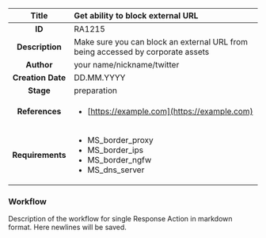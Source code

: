 | Title                       |  Get ability to block external URL         |
|:---------------------------:|:--------------------|
| **ID**                      | RA1215            |
| **Description**             | Make sure you can block an external URL from being accessed by corporate assets   |
| **Author**                  | your name/nickname/twitter        |
| **Creation Date**           | DD.MM.YYYY |
| **Stage**                   | preparation         |
| **References** |<ul><li>[https://example.com](https://example.com)</li></ul>|
| **Requirements** |<ul><li>MS_border_proxy</li><li>MS_border_ips</li><li>MS_border_ngfw</li><li>MS_dns_server</li></ul>|

### Workflow

Description of the workflow for single Response Action in markdown format.
Here newlines will be saved.
